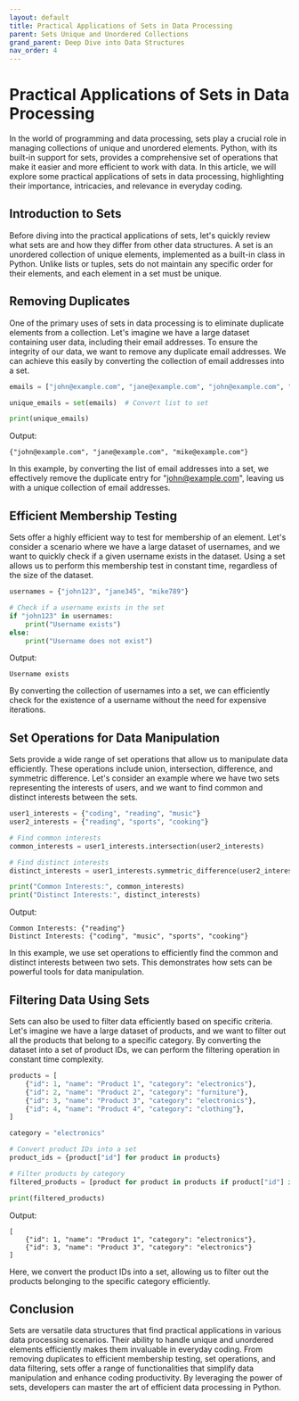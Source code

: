 ```yaml
---
layout: default
title: Practical Applications of Sets in Data Processing
parent: Sets Unique and Unordered Collections
grand_parent: Deep Dive into Data Structures
nav_order: 4
---
```

# Practical Applications of Sets in Data Processing

In the world of programming and data processing, sets play a crucial role in managing collections of unique and unordered elements. Python, with its built-in support for sets, provides a comprehensive set of operations that make it easier and more efficient to work with data. In this article, we will explore some practical applications of sets in data processing, highlighting their importance, intricacies, and relevance in everyday coding.

## Introduction to Sets

Before diving into the practical applications of sets, let's quickly review what sets are and how they differ from other data structures. A set is an unordered collection of unique elements, implemented as a built-in class in Python. Unlike lists or tuples, sets do not maintain any specific order for their elements, and each element in a set must be unique.

## Removing Duplicates

One of the primary uses of sets in data processing is to eliminate duplicate elements from a collection. Let's imagine we have a large dataset containing user data, including their email addresses. To ensure the integrity of our data, we want to remove any duplicate email addresses. We can achieve this easily by converting the collection of email addresses into a set.

```python
emails = ["john@example.com", "jane@example.com", "john@example.com", "mike@example.com"]

unique_emails = set(emails)  # Convert list to set

print(unique_emails)
```

Output:
```
{"john@example.com", "jane@example.com", "mike@example.com"}
```

In this example, by converting the list of email addresses into a set, we effectively remove the duplicate entry for "john@example.com", leaving us with a unique collection of email addresses.

## Efficient Membership Testing

Sets offer a highly efficient way to test for membership of an element. Let's consider a scenario where we have a large dataset of usernames, and we want to quickly check if a given username exists in the dataset. Using a set allows us to perform this membership test in constant time, regardless of the size of the dataset.

```python
usernames = {"john123", "jane345", "mike789"}

# Check if a username exists in the set
if "john123" in usernames:
    print("Username exists")
else:
    print("Username does not exist")
```

Output:
```
Username exists
```

By converting the collection of usernames into a set, we can efficiently check for the existence of a username without the need for expensive iterations.

## Set Operations for Data Manipulation

Sets provide a wide range of set operations that allow us to manipulate data efficiently. These operations include union, intersection, difference, and symmetric difference. Let's consider an example where we have two sets representing the interests of users, and we want to find common and distinct interests between the sets.

```python
user1_interests = {"coding", "reading", "music"}
user2_interests = {"reading", "sports", "cooking"}

# Find common interests
common_interests = user1_interests.intersection(user2_interests)

# Find distinct interests
distinct_interests = user1_interests.symmetric_difference(user2_interests)

print("Common Interests:", common_interests)
print("Distinct Interests:", distinct_interests)
```

Output:
```
Common Interests: {"reading"}
Distinct Interests: {"coding", "music", "sports", "cooking"}
```

In this example, we use set operations to efficiently find the common and distinct interests between two sets. This demonstrates how sets can be powerful tools for data manipulation.

## Filtering Data Using Sets

Sets can also be used to filter data efficiently based on specific criteria. Let's imagine we have a large dataset of products, and we want to filter out all the products that belong to a specific category. By converting the dataset into a set of product IDs, we can perform the filtering operation in constant time complexity.

```python
products = [
    {"id": 1, "name": "Product 1", "category": "electronics"},
    {"id": 2, "name": "Product 2", "category": "furniture"},
    {"id": 3, "name": "Product 3", "category": "electronics"},
    {"id": 4, "name": "Product 4", "category": "clothing"},
]

category = "electronics"

# Convert product IDs into a set
product_ids = {product["id"] for product in products}

# Filter products by category
filtered_products = [product for product in products if product["id"] in product_ids]

print(filtered_products)
```

Output:
```
[
    {"id": 1, "name": "Product 1", "category": "electronics"},
    {"id": 3, "name": "Product 3", "category": "electronics"}
]
```

Here, we convert the product IDs into a set, allowing us to filter out the products belonging to the specific category efficiently.

## Conclusion

Sets are versatile data structures that find practical applications in various data processing scenarios. Their ability to handle unique and unordered elements efficiently makes them invaluable in everyday coding. From removing duplicates to efficient membership testing, set operations, and data filtering, sets offer a range of functionalities that simplify data manipulation and enhance coding productivity. By leveraging the power of sets, developers can master the art of efficient data processing in Python.